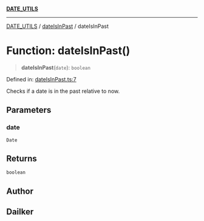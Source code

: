 [**DATE_UTILS**](../../README.md)

***

[DATE_UTILS](../../README.md) / [dateIsInPast](../README.md) / dateIsInPast

# Function: dateIsInPast()

> **dateIsInPast**(`date`): `boolean`

Defined in: [dateIsInPast.ts:7](https://github.com/dailker/everyutil/blob/cee559aadda9e0c298e06364cba9020e97a8b19b/src/date/dateIsInPast.ts#L7)

Checks if a date is in the past relative to now.

## Parameters

### date

`Date`

## Returns

`boolean`

## Author

## Dailker
